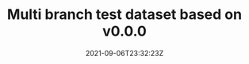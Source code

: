 ---
date: '2021-09-06T23:32:23Z'
link: https://github.com/sscu-budapest/test-dataset-a/releases/tag/v0.0.0-main
release_id: 49095229
repo:
  description: null
  link: https://github.com/sscu-budapest/test-dataset-a
  name: test-dataset-a
  topic:
    name: Dataset
    plural: Datasets
    topic_id: dataset
tag: v0.0.0-main
title: Multi branch test dataset based on v0.0.0
topic:
  name: Dataset
  plural: Datasets
  topic_id: dataset
---